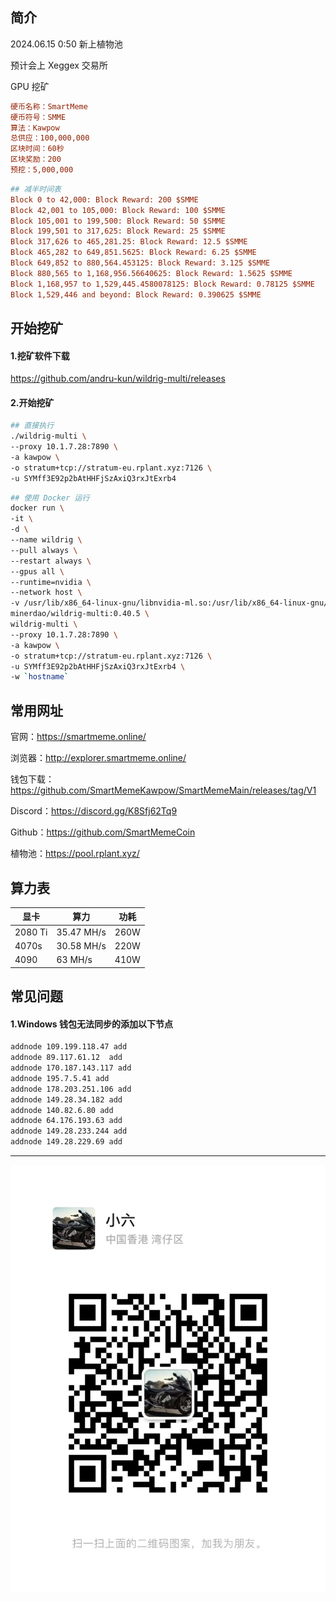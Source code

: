## 简介

2024.06.15 0:50 新上植物池

预计会上 Xeggex 交易所

GPU 挖矿

```ini
硬币名称：SmartMeme
硬币符号：SMME
算法：Kawpow
总供应：100,000,000
区块时间：60秒
区块奖励：200
预挖：5,000,000
```



```ini
## 减半时间表
Block 0 to 42,000: Block Reward: 200 $SMME
Block 42,001 to 105,000: Block Reward: 100 $SMME
Block 105,001 to 199,500: Block Reward: 50 $SMME
Block 199,501 to 317,625: Block Reward: 25 $SMME
Block 317,626 to 465,281.25: Block Reward: 12.5 $SMME
Block 465,282 to 649,851.5625: Block Reward: 6.25 $SMME
Block 649,852 to 880,564.453125: Block Reward: 3.125 $SMME
Block 880,565 to 1,168,956.56640625: Block Reward: 1.5625 $SMME
Block 1,168,957 to 1,529,445.4580078125: Block Reward: 0.78125 $SMME
Block 1,529,446 and beyond: Block Reward: 0.390625 $SMME
```



## 开始挖矿

#### 1.挖矿软件下载

https://github.com/andru-kun/wildrig-multi/releases



#### 2.开始挖矿

```sh
## 直接执行
./wildrig-multi \
--proxy 10.1.7.28:7890 \
-a kawpow \
-o stratum+tcp://stratum-eu.rplant.xyz:7126 \
-u SYMff3E92p2bAtHHFjSzAxiQ3rxJtExrb4
```



```sh
## 使用 Docker 运行
docker run \
-it \
-d \
--name wildrig \
--pull always \
--restart always \
--gpus all \
--runtime=nvidia \
--network host \
-v /usr/lib/x86_64-linux-gnu/libnvidia-ml.so:/usr/lib/x86_64-linux-gnu/libnvidia-ml.so \
minerdao/wildrig-multi:0.40.5 \
wildrig-multi \
--proxy 10.1.7.28:7890 \
-a kawpow \
-o stratum+tcp://stratum-eu.rplant.xyz:7126 \
-u SYMff3E92p2bAtHHFjSzAxiQ3rxJtExrb4 \
-w `hostname`
```



## 常用网址

官网：https://smartmeme.online/

浏览器：http://explorer.smartmeme.online/

钱包下载：https://github.com/SmartMemeKawpow/SmartMemeMain/releases/tag/V1

Discord：https://discord.gg/K8Sfj62Tq9

Github：https://github.com/SmartMemeCoin

植物池：https://pool.rplant.xyz/



## 算力表

| 显卡    | 算力       | 功耗 |
| ------- | ---------- | ---- |
| 2080 Ti | 35.47 MH/s | 260W |
| 4070s   | 30.58 MH/s | 220W |
| 4090    | 63 MH/s    | 410W |



## 常见问题

#### 1.Windows 钱包无法同步的添加以下节点

```sh
addnode 109.199.118.47 add
addnode 89.117.61.12  add
addnode 170.187.143.117 add
addnode 195.7.5.41 add
addnode 178.203.251.106 add
addnode 149.28.34.182 add
addnode 140.82.6.80 add
addnode 64.176.193.63 add
addnode 149.28.233.244 add
addnode 149.28.229.69 add
```



---

![](./assets/wx.jpeg)
